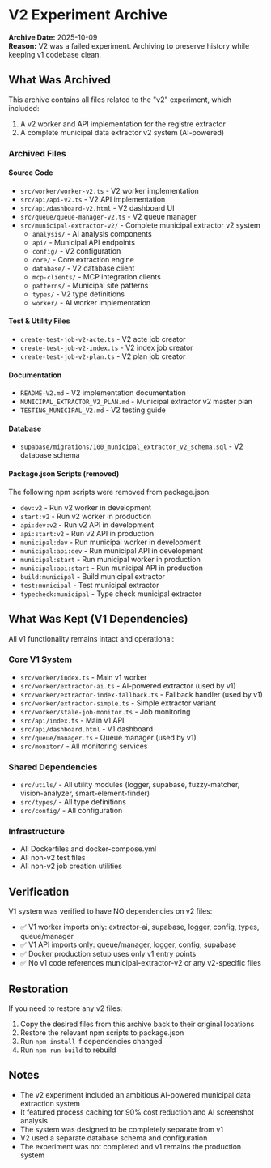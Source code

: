 # V2 Experiment Archive

**Archive Date:** 2025-10-09  
**Reason:** V2 was a failed experiment. Archiving to preserve history while keeping v1 codebase clean.

## What Was Archived

This archive contains all files related to the "v2" experiment, which included:
1. A v2 worker and API implementation for the registre extractor
2. A complete municipal data extractor v2 system (AI-powered)

### Archived Files

#### Source Code
- `src/worker/worker-v2.ts` - V2 worker implementation
- `src/api/api-v2.ts` - V2 API implementation
- `src/api/dashboard-v2.html` - V2 dashboard UI
- `src/queue/queue-manager-v2.ts` - V2 queue manager
- `src/municipal-extractor-v2/` - Complete municipal extractor v2 system
  - `analysis/` - AI analysis components
  - `api/` - Municipal API endpoints
  - `config/` - V2 configuration
  - `core/` - Core extraction engine
  - `database/` - V2 database client
  - `mcp-clients/` - MCP integration clients
  - `patterns/` - Municipal site patterns
  - `types/` - V2 type definitions
  - `worker/` - AI worker implementation

#### Test & Utility Files
- `create-test-job-v2-acte.ts` - V2 acte job creator
- `create-test-job-v2-index.ts` - V2 index job creator
- `create-test-job-v2-plan.ts` - V2 plan job creator

#### Documentation
- `README-V2.md` - V2 implementation documentation
- `MUNICIPAL_EXTRACTOR_V2_PLAN.md` - Municipal extractor v2 master plan
- `TESTING_MUNICIPAL_V2.md` - V2 testing guide

#### Database
- `supabase/migrations/100_municipal_extractor_v2_schema.sql` - V2 database schema

#### Package.json Scripts (removed)
The following npm scripts were removed from package.json:
- `dev:v2` - Run v2 worker in development
- `start:v2` - Run v2 worker in production
- `api:dev:v2` - Run v2 API in development
- `api:start:v2` - Run v2 API in production
- `municipal:dev` - Run municipal worker in development
- `municipal:api:dev` - Run municipal API in development
- `municipal:start` - Run municipal worker in production
- `municipal:api:start` - Run municipal API in production
- `build:municipal` - Build municipal extractor
- `test:municipal` - Test municipal extractor
- `typecheck:municipal` - Type check municipal extractor

## What Was Kept (V1 Dependencies)

All v1 functionality remains intact and operational:

### Core V1 System
- `src/worker/index.ts` - Main v1 worker
- `src/worker/extractor-ai.ts` - AI-powered extractor (used by v1)
- `src/worker/extractor-index-fallback.ts` - Fallback handler (used by v1)
- `src/worker/extractor-simple.ts` - Simple extractor variant
- `src/worker/stale-job-monitor.ts` - Job monitoring
- `src/api/index.ts` - Main v1 API
- `src/api/dashboard.html` - V1 dashboard
- `src/queue/manager.ts` - Queue manager (used by v1)
- `src/monitor/` - All monitoring services

### Shared Dependencies
- `src/utils/` - All utility modules (logger, supabase, fuzzy-matcher, vision-analyzer, smart-element-finder)
- `src/types/` - All type definitions
- `src/config/` - All configuration

### Infrastructure
- All Dockerfiles and docker-compose.yml
- All non-v2 test files
- All non-v2 job creation utilities

## Verification

V1 system was verified to have NO dependencies on v2 files:
- ✅ V1 worker imports only: extractor-ai, supabase, logger, config, types, queue/manager
- ✅ V1 API imports only: queue/manager, logger, config, supabase
- ✅ Docker production setup uses only v1 entry points
- ✅ No v1 code references municipal-extractor-v2 or any v2-specific files

## Restoration

If you need to restore any v2 files:
1. Copy the desired files from this archive back to their original locations
2. Restore the relevant npm scripts to package.json
3. Run `npm install` if dependencies changed
4. Run `npm run build` to rebuild

## Notes

- The v2 experiment included an ambitious AI-powered municipal data extraction system
- It featured process caching for 90% cost reduction and AI screenshot analysis
- The system was designed to be completely separate from v1
- V2 used a separate database schema and configuration
- The experiment was not completed and v1 remains the production system

